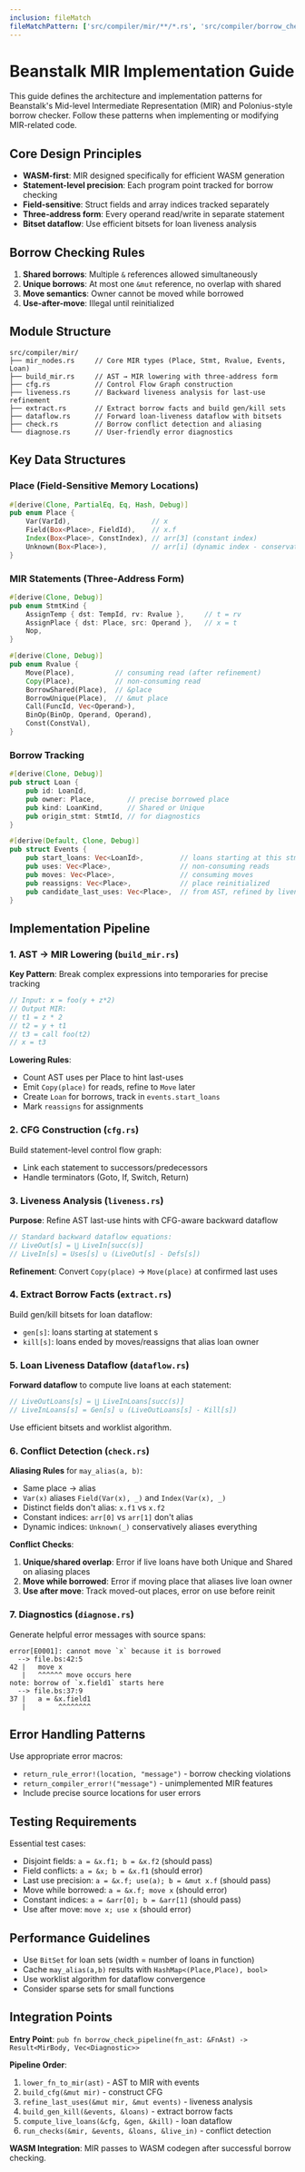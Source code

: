 ```yaml
---
inclusion: fileMatch
fileMatchPattern: ['src/compiler/mir/**/*.rs', 'src/compiler/borrow_check/**/*.rs']
---
```


# Beanstalk MIR Implementation Guide

This guide defines the architecture and implementation patterns for Beanstalk's Mid-level Intermediate Representation (MIR) and Polonius-style borrow checker. Follow these patterns when implementing or modifying MIR-related code.

## Core Design Principles

- **WASM-first**: MIR designed specifically for efficient WASM generation
- **Statement-level precision**: Each program point tracked for borrow checking
- **Field-sensitive**: Struct fields and array indices tracked separately
- **Three-address form**: Every operand read/write in separate statement
- **Bitset dataflow**: Use efficient bitsets for loan liveness analysis

## Borrow Checking Rules

1. **Shared borrows**: Multiple `&` references allowed simultaneously
2. **Unique borrows**: At most one `&mut` reference, no overlap with shared
3. **Move semantics**: Owner cannot be moved while borrowed
4. **Use-after-move**: Illegal until reinitialized

## Module Structure

```
src/compiler/mir/
├── mir_nodes.rs     // Core MIR types (Place, Stmt, Rvalue, Events, Loan)
├── build_mir.rs     // AST → MIR lowering with three-address form
├── cfg.rs           // Control Flow Graph construction
├── liveness.rs      // Backward liveness analysis for last-use refinement
├── extract.rs       // Extract borrow facts and build gen/kill sets
├── dataflow.rs      // Forward loan-liveness dataflow with bitsets
├── check.rs         // Borrow conflict detection and aliasing
└── diagnose.rs      // User-friendly error diagnostics
```

## Key Data Structures

### Place (Field-Sensitive Memory Locations)

```rust
#[derive(Clone, PartialEq, Eq, Hash, Debug)]
pub enum Place {
    Var(VarId),                    // x
    Field(Box<Place>, FieldId),    // x.f
    Index(Box<Place>, ConstIndex), // arr[3] (constant index)
    Unknown(Box<Place>),           // arr[i] (dynamic index - conservative)
}
```

### MIR Statements (Three-Address Form)

```rust
#[derive(Clone, Debug)]
pub enum StmtKind {
    AssignTemp { dst: TempId, rv: Rvalue },     // t = rv
    AssignPlace { dst: Place, src: Operand },   // x = t
    Nop,
}

#[derive(Clone, Debug)]
pub enum Rvalue {
    Move(Place),          // consuming read (after refinement)
    Copy(Place),          // non-consuming read
    BorrowShared(Place),  // &place
    BorrowUnique(Place),  // &mut place
    Call(FuncId, Vec<Operand>),
    BinOp(BinOp, Operand, Operand),
    Const(ConstVal),
}
```

### Borrow Tracking

```rust
#[derive(Clone, Debug)]
pub struct Loan {
    pub id: LoanId,
    pub owner: Place,        // precise borrowed place
    pub kind: LoanKind,      // Shared or Unique
    pub origin_stmt: StmtId, // for diagnostics
}

#[derive(Default, Clone, Debug)]
pub struct Events {
    pub start_loans: Vec<LoanId>,         // loans starting at this stmt
    pub uses: Vec<Place>,                 // non-consuming reads
    pub moves: Vec<Place>,                // consuming moves
    pub reassigns: Vec<Place>,            // place reinitialized
    pub candidate_last_uses: Vec<Place>,  // from AST, refined by liveness
}
```

## Implementation Pipeline

### 1. AST → MIR Lowering (`build_mir.rs`)

**Key Pattern**: Break complex expressions into temporaries for precise tracking

```rust
// Input: x = foo(y + z*2)
// Output MIR:
// t1 = z * 2
// t2 = y + t1  
// t3 = call foo(t2)
// x = t3
```

**Lowering Rules**:
- Count AST uses per Place to hint last-uses
- Emit `Copy(place)` for reads, refine to `Move` later
- Create `Loan` for borrows, track in `events.start_loans`
- Mark `reassigns` for assignments

### 2. CFG Construction (`cfg.rs`)

Build statement-level control flow graph:
- Link each statement to successors/predecessors
- Handle terminators (Goto, If, Switch, Return)

### 3. Liveness Analysis (`liveness.rs`)

**Purpose**: Refine AST last-use hints with CFG-aware backward dataflow

```rust
// Standard backward dataflow equations:
// LiveOut[s] = ⋃ LiveIn[succ(s)]
// LiveIn[s] = Uses[s] ∪ (LiveOut[s] - Defs[s])
```

**Refinement**: Convert `Copy(place)` → `Move(place)` at confirmed last uses

### 4. Extract Borrow Facts (`extract.rs`)

Build gen/kill bitsets for loan dataflow:
- `gen[s]`: loans starting at statement s
- `kill[s]`: loans ended by moves/reassigns that alias loan owner

### 5. Loan Liveness Dataflow (`dataflow.rs`)

**Forward dataflow** to compute live loans at each statement:

```rust
// LiveOutLoans[s] = ⋃ LiveInLoans[succ(s)]
// LiveInLoans[s] = Gen[s] ∪ (LiveOutLoans[s] - Kill[s])
```

Use efficient bitsets and worklist algorithm.

### 6. Conflict Detection (`check.rs`)

**Aliasing Rules** for `may_alias(a, b)`:
- Same place → alias
- `Var(x)` aliases `Field(Var(x), _)` and `Index(Var(x), _)`
- Distinct fields don't alias: `x.f1` vs `x.f2`
- Constant indices: `arr[0]` vs `arr[1]` don't alias
- Dynamic indices: `Unknown(_)` conservatively aliases everything

**Conflict Checks**:
1. **Unique/shared overlap**: Error if live loans have both Unique and Shared on aliasing places
2. **Move while borrowed**: Error if moving place that aliases live loan owner
3. **Use after move**: Track moved-out places, error on use before reinit

### 7. Diagnostics (`diagnose.rs`)

Generate helpful error messages with source spans:

```
error[E0001]: cannot move `x` because it is borrowed
  --> file.bs:42:5
42 |   move x
   |   ^^^^^^ move occurs here
note: borrow of `x.field1` starts here
  --> file.bs:37:9
37 |   a = &x.field1
   |        ^^^^^^^^
```

## Error Handling Patterns

Use appropriate error macros:
- `return_rule_error!(location, "message")` - borrow checking violations
- `return_compiler_error!("message")` - unimplemented MIR features
- Include precise source locations for user errors

## Testing Requirements

Essential test cases:
- Disjoint fields: `a = &x.f1; b = &x.f2` (should pass)
- Field conflicts: `a = &x; b = &x.f1` (should error)
- Last use precision: `a = &x.f; use(a); b = &mut x.f` (should pass)
- Move while borrowed: `a = &x.f; move x` (should error)
- Constant indices: `a = &arr[0]; b = &arr[1]` (should pass)
- Use after move: `move x; use x` (should error)

## Performance Guidelines

- Use `BitSet` for loan sets (width = number of loans in function)
- Cache `may_alias(a,b)` results with `HashMap<(Place,Place), bool>`
- Use worklist algorithm for dataflow convergence
- Consider sparse sets for small functions

## Integration Points

**Entry Point**: `pub fn borrow_check_pipeline(fn_ast: &FnAst) -> Result<MirBody, Vec<Diagnostic>>`

**Pipeline Order**:
1. `lower_fn_to_mir(ast)` - AST to MIR with events
2. `build_cfg(&mut mir)` - construct CFG
3. `refine_last_uses(&mut mir, &mut events)` - liveness analysis
4. `build_gen_kill(&events, &loans)` - extract borrow facts
5. `compute_live_loans(&cfg, &gen, &kill)` - loan dataflow
6. `run_checks(&mir, &events, &loans, &live_in)` - conflict detection

**WASM Integration**: MIR passes to WASM codegen after successful borrow checking.